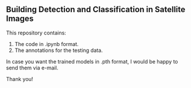 ## Building Detection and Classification in Satellite Images

This repository contains:

  1) The code in .ipynb format.
  2) The annotations for the testing data.

In case you want the trained models in .pth format, I would be happy to send them via e-mail.

Thank you!
